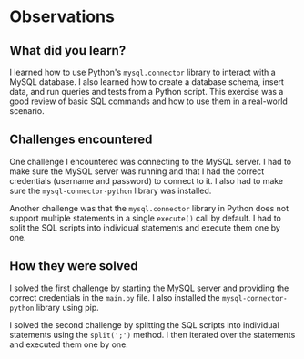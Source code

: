 # Observations

## What did you learn?

I learned how to use Python's `mysql.connector` library to interact with a MySQL database. I also learned how to create a database schema, insert data, and run queries and tests from a Python script. This exercise was a good review of basic SQL commands and how to use them in a real-world scenario.

## Challenges encountered

One challenge I encountered was connecting to the MySQL server. I had to make sure the MySQL server was running and that I had the correct credentials (username and password) to connect to it. I also had to make sure the `mysql-connector-python` library was installed.

Another challenge was that the `mysql.connector` library in Python does not support multiple statements in a single `execute()` call by default. I had to split the SQL scripts into individual statements and execute them one by one.

## How they were solved

I solved the first challenge by starting the MySQL server and providing the correct credentials in the `main.py` file. I also installed the `mysql-connector-python` library using pip.

I solved the second challenge by splitting the SQL scripts into individual statements using the `split(';')` method. I then iterated over the statements and executed them one by one.